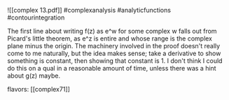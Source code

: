 ![[complex 13.pdf]] #complexanalysis #analyticfunctions #contourintegration 

The first line about writing f(z) as e^w for some complex w falls out from Picard's little theorem, as e^z is entire and whose range is the complex plane minus the origin. The machinery involved in the proof doesn't really come to me naturally, but the idea makes sense; take a derivative to show something is constant, then showing that constant is 1. I don't think I could do this on a qual in a reasonable amount of time, unless there was a hint about g(z) maybe.

flavors: [[complex71]]